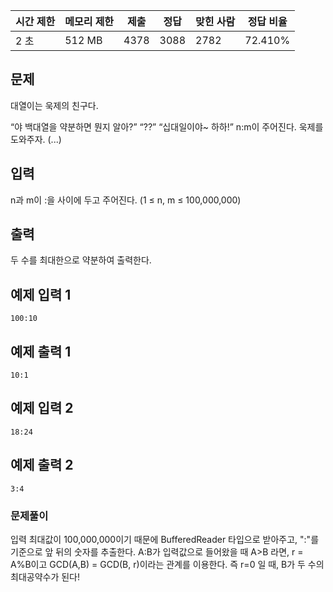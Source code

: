| 시간 제한 | 메모리 제한 | 제출 | 정답 | 맞힌 사람 | 정답 비율 |
| --- | --- | --- | --- | --- | --- |
| 2 초 | 512 MB | 4378 | 3088 | 2782 | 72.410% |

## 문제

대열이는 욱제의 친구다.

“야 백대열을 약분하면 뭔지 알아?”
“??”
“십대일이야~ 하하!”
n:m이 주어진다. 욱제를 도와주자. (...)

## 입력

n과 m이 :을 사이에 두고 주어진다. (1 ≤ n, m ≤ 100,000,000)

## 출력

두 수를 최대한으로 약분하여 출력한다.

## 예제 입력 1

```
100:10

```

## 예제 출력 1

```
10:1

```

## 예제 입력 2

```
18:24

```

## 예제 출력 2

```
3:4

```

### 문제풀이
입력 최대값이 100,000,000이기 때문에 BufferedReader 타입으로 받아주고, ":"를 기준으로 앞 뒤의 숫자를 추출한다. 
A:B가 입력값으로 들어왔을 때 A>B 라면, r = A%B이고 GCD(A,B) = GCD(B, r)이라는 관계를 이용한다.
즉 r=0 일 때, B가 두 수의 최대공약수가 된다!
